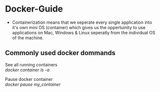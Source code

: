 # Docker-Guide

- Containerization means that we seperate every single application into it's own mini OS (container) which gives us the oppertuinity to use applications on Mac, Windows & Linux seperatly from the individual OS of the machine. 

## Commonly used docker dommands 

See all running containers <br>
<i> docker container ls -a </i>

Pause docker container <br>
<i> docker pause my_container </i>
